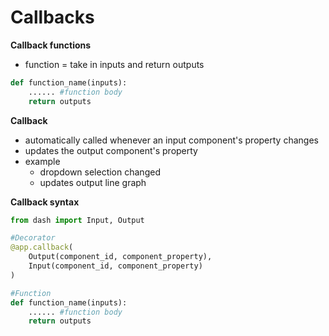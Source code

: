# Callbacks
**Callback functions**
- function = take in inputs and return outputs

```python
def function_name(inputs):
    ...... #function body
    return outputs
```

**Callback**
- automatically called whenever an input component's property changes
- updates the output component's property
- example
    - dropdown selection changed
    - updates output line graph

**Callback syntax**
```python
from dash import Input, Output

#Decorator
@app.callback(
    Output(component_id, component_property),
    Input(component_id, component_property)
)

#Function
def function_name(inputs):
    ...... #function body
    return outputs
```